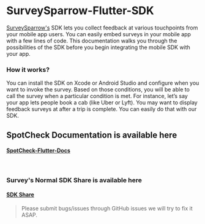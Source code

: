 # SurveySparrow-Flutter-SDK

[SurveySparrow's](https:://surveysparrow.com) SDK lets you collect feedback at various touchpoints from your mobile app users. You can easily embed surveys in your mobile app with a few lines of code. This documentation walks you through the possibilities of the SDK before you begin integrating the mobile SDK with your app.

### How it works?
You can install the SDK on Xcode or Android Studio and configure when you want to invoke the survey. Based on those conditions, you will be able to call the survey when a particular condition is met. For instance, let’s say your app lets people book a cab (like Uber or Lyft). You may want to display feedback surveys at after a trip is complete. You can easily do that with our SDK. 


## SpotCheck Documentation is available here 

#### [SpotCheck-Flutter-Docs](https://surveysparrow.gitbook.io/spotchecks/how-to-use-spotchecks/mobile-spotcheck/flutter)


<br>

### Survey's Normal SDK Share is available here

#### [SDK Share](https://github.com/surveysparrow/surveysparrow-flutter-sdk/tree/v1.1.3)


> Please submit bugs/issues through GitHub issues we will try to fix it ASAP.
